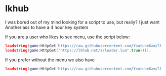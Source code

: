# lkhub
I was bored out of my mind looking for a script to use, but really? I just want Anotherlass to have a 4 hour key system

If you are a user who likes to see menu, use the script below:
```lua
loadstring(game:HttpGet'https://raw.githubusercontent.com/YoutubeGam/lkhub/main/Anotherlass.lua')();
loadstring(game:HttpGet("https://lkhub.net/s/loader.lua",true))();
```

If you prefer without the menu we also have
```lua
loadstring(game:HttpGet'https://raw.githubusercontent.com/YoutubeGam/lkhub/main/no_key_menu.lua')()
```
